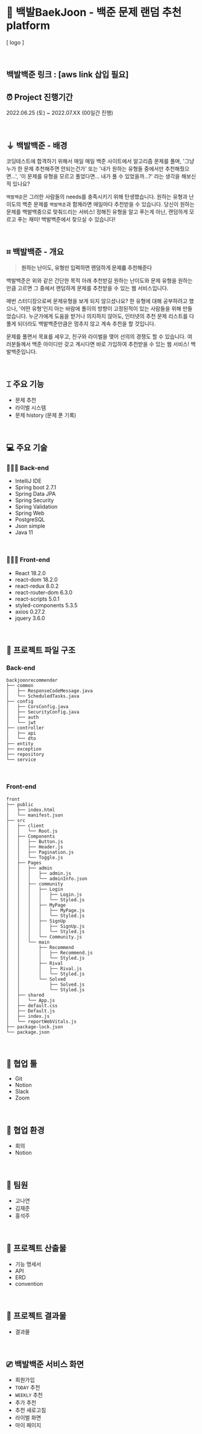 # 🎯 백발BaekJoon - 백준 문제 랜덤 추천 platform
[ logo ]

<br>

## 백발백준 링크 : [aws link 삽입 필요]

## ⏰ Project 진행기간

2022.06.25 (토) ~ 2022.07.XX (00일간 진행)

<br>

## ⏚ 백발백준 - 배경

코딩테스트에 합격하기 위해서 매일 매일 백준 사이트에서 알고리즘 문제를 풀며, '그냥 누가 한 문제 추천해주면 안되는건가' 또는 '내가 원하는 유형들 중에서만 추천해줬으면...', '이 문제를 유형을 모르고 풀었다면... 내가 풀 수 있었을까...?' 라는 생각을 해보신 적 있나요?

`백발백준`은 그러한 사람들의 needs를 충족시키기 위해 탄생했습니다. 원하는 유형과 난이도의 백준 문제를 `백발백준`과 함께라면 매일마다 추천받을 수 있습니다. 당신이 원하는 문제를 백발백중으로 맞춰드리는 서비스! 정해진 유형을 알고 푸는게 아닌, 랜덤하게 모르고 푸는 재미! 백발백준에서 찾으실 수 있습니다!

<br>

## ⌗ 백발백준 - 개요

> **원하는 난이도, 유형만 입력하면 랜덤하게 문제를 추천해준다**

백발백준은 위와 같은 간단한 목적 아래 추천받길 원하는 난이도와 문제 유형을 원하는 만큼 고르면 그 중에서 랜덤하게 문제를 추천받을 수 있는 웹 서비스입니다. 

매번 스터디장으로써 문제유형을 보게 되지 않으셨나요? 한 유형에 대해 공부하려고 했으나, '어떤 유형'인지 아는 바람에 풀이의 방향이 고정된적이 있는 사람들을 위해 만들었습니다. 누군가에게 도움을 받거나 의지하지 않아도, 인터넷의 추천 문제 리스트를 다 풀게 되더라도 백발백준만큼은 멈추지 않고 계속 추천을 할 것입니다. 

문제를 풀면서 목표를 세우고, 친구와 라이벌을 맺어 선의의 경쟁도 할 수 있습니다. 여러분들께서 백준 아이디만 갖고 계시다면 바로 가입하여 추천받을 수 있는 웹 서비스! 백발백준입니다.

<br>

## ⌶ 주요 기능

- 문제 추천
- 라이벌 시스템
- 문제 history (문제 푼 기록)

<br>

## 💻 주요 기술

### 🧑🏻‍💻 Back-end

- IntelliJ IDE
- Spring boot 2.7.1
- Spring Data JPA
- Spring Security
- Spring Validation
- Spring Web
- PostgreSQL
- Json simple
- Java 11

<br>

### 👩🏻‍💻 Front-end

- React 18.2.0
- react-dom 18.2.0
- react-redux 8.0.2
- react-router-dom 6.3.0
- react-scripts 5.0.1
- styled-components 5.3.5
- axios 0.27.2
- jquery 3.6.0

<br>

## 📂 프로젝트 파일 구조

### Back-end

```text
backjoonrecommender
├── common
│   ├── ResponseCodeMessage.java
│   └── ScheduledTasks.java
├── config
│   ├── CorsConfig.java
│   ├── SecurityConfig.java
│   ├── auth
│   └── jwt
├── controller
│   ├── api
│   └── dto
├── entity
├── exception
├── repository
└── service
```

<br>

### Front-end

```text
front
├── public
│   ├── index.html
│   └── manifest.json
├── src
│   ├── client
│   │   └── Root.js
│   ├── Components    
│   │   ├── Button.js
│   │   ├── Header.js
│   │   ├── Pagination.js
│   │   └── Toggle.js
│   ├── Pages
│   │   ├── admin
│   │   │   ├── admin.js
│   │   │   └── adminInfo.json
│   │   ├── community
│   │   │   ├── Login
│   │   │   │   ├── Login.js
│   │   │   │   └── Styled.js
│   │   │   ├── MyPage
│   │   │   │   ├── MyPage.js
│   │   │   │   └── Styled.js
│   │   │   ├── SignUp
│   │   │   │   ├── SignUp.js
│   │   │   │   └── Styled.js
│   │   │   └── Community.js
│   │   └── main
│   │       ├── Recommend
│   │       │   ├── Recommend.js
│   │       │   └── Styled.js
│   │       ├── Rival
│   │       │   ├── Rival.js
│   │       │   └── Styled.js
│   │       └── Solved
│   │           ├── Solved.js
│   │           └── Styled.js
│   ├── shared
│   │   └── App.js
│   ├── default.css
│   ├── Default.js
│   ├── index.js
│   └── reportWebVitals.js
├── package-lock.json
└── package.json
```

<br>

## 🔨 협업 툴

- Git
- Notion
- Slack
- Zoom

<br>

## 📌 협업 환경

- 회의
- Notion

<br>

## 📌 팀원

- 고나연
- 김재준
- 홍석주

<br>

## 📌 프로젝트 산출물

- 기능 명세서
- API
- ERD
- convention

<br>

## 📌 프로젝트 결과물

- 결과물

<br>

## ⎚ 백발백준 서비스 화면

- 회원가입
- `TODAY` 추천
- `WEEKLY` 추천
- 추가 추천
- 추천 새로고침
- 라이벌 화면
- 마이 페이지



